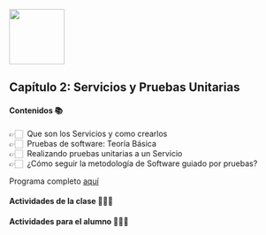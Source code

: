 <img src="https://res.cloudinary.com/boolean-spa/image/upload/v1591158800/logo_vayedu.svg" width=100> 

## Capítulo 2: Servicios y Pruebas Unitarias
#### Contenidos :books:
👉🏻 &nbsp;Que son los Servicios y como crearlos<br/>
👉🏻 &nbsp;Pruebas de software: Teoría Básica<br/>
👉🏻 &nbsp;Realizando pruebas unitarias a un Servicio<br/>
👉🏻 &nbsp;¿Cómo seguir la metodología de Software guiado por pruebas?<br/>

Programa completo [aquí](https://drive.google.com/open?id=1OebQneE4YssHEIT6IB-jbGms0PL6odKP)

#### Actividades de la clase 🧑🏻‍🏫

#### Actividades para el alumno 👨🏻‍💻
